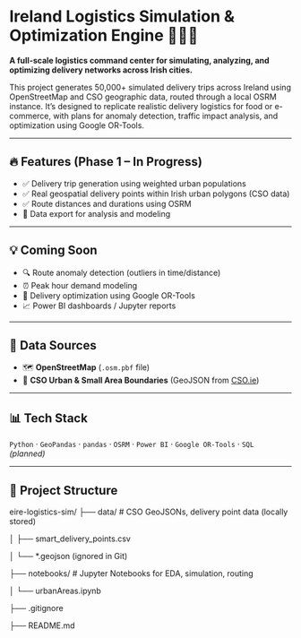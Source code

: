 # Ireland Logistics Simulation & Optimization Engine 🚚🇮🇪

**A full-scale logistics command center for simulating, analyzing, and optimizing delivery networks across Irish cities.**

This project generates 50,000+ simulated delivery trips across Ireland using OpenStreetMap and CSO geographic data, routed through a local OSRM instance. It’s designed to replicate realistic delivery logistics for food or e-commerce, with plans for anomaly detection, traffic impact analysis, and optimization using Google OR-Tools.

---

## 🔥 Features (Phase 1 – In Progress)

- ✅ Delivery trip generation using weighted urban populations
- ✅ Real geospatial delivery points within Irish urban polygons (CSO data)
- ✅ Route distances and durations using OSRM
- 🔄 Data export for analysis and modeling

---

## 💡 Coming Soon

- 🔍 Route anomaly detection (outliers in time/distance)
- ⏰ Peak hour demand modeling
- 🧠 Delivery optimization using Google OR-Tools
- 📈 Power BI dashboards / Jupyter reports

---

## 📂 Data Sources

- 🗺️ **OpenStreetMap** (`.osm.pbf` file)
- 📐 **CSO Urban & Small Area Boundaries** (GeoJSON from [CSO.ie](https://www.cso.ie/))

---

## 📊 Tech Stack

`Python` · `GeoPandas` · `pandas` · `OSRM` · `Power BI` · `Google OR-Tools` · `SQL` _(planned)_

---

## 📁 Project Structure

eire-logistics-sim/
├── data/ # CSO GeoJSONs, delivery point data (locally stored)

│ ├── smart_delivery_points.csv

│ └── \*.geojson (ignored in Git)

├── notebooks/ # Jupyter Notebooks for EDA, simulation, routing

│ └── urbanAreas.ipynb

├── .gitignore

├── README.md
